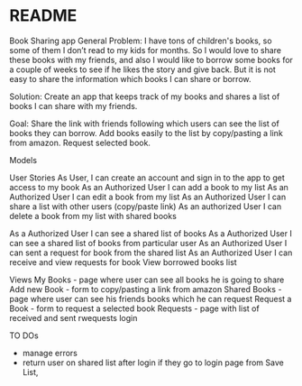 # README
Book Sharing app
General
Problem: I have tons of children's books, so some of them I don’t read to my kids for months. So I would love to share these books with my friends, and also I would like to borrow some books for a couple of weeks to see if he likes the story and give back. But it is not easy to share the information which books I can share or borrow.

Solution: Create an app that keeps track of my books and shares a list of books I can share with my friends.

Goal:  Share the link with friends following which users can see the list of books they can borrow. Add books easily to the list by copy/pasting a link from amazon. Request selected book.

Models

User Stories
As User, I can create an account and sign in to the app to get access to my book
As an Authorized User I can add a book to my list
As an Authorized User I can edit a book from my list
As an Authorized User I can share a list with other users (copy/paste link)
As an authorized User I can delete a book from my list with shared books

As a Authorized User I can see a shared list of books
As a Authorized User I can see a shared list of books from particular user
As an Authorized User I can sent a request for book from the shared list
As an Authorized User I can receive and view requests for book 
View borrowed books list

Views
My Books - page where user can see all books he is going to share
	Add new Book  - form to copy/pasting a link from amazon
Shared Books - page where user can see his friends books which he can request
	Request a Book - form to request a selected book
Requests  - page with list of received and sent rwequests
login  


TO DOs
- manage errors
- return user on shared list after login if they go to login page from Save List, 